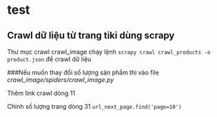 # test
## Crawl dữ liệu từ trang tiki dùng scrapy

Thư mục crawl crawl_image
chạy lệnh `scrapy crawl crawl_products -o product.json` để crawl dữ liệu

###Nếu muốn thay đổi số lượng sản phẩm thì vào file *crawl_image/spiders/crawl_image.py*

Thêm link crawl dòng 11

Chỉnh số lượng trang dòng 31 `url_next_page.find('page=10')`
